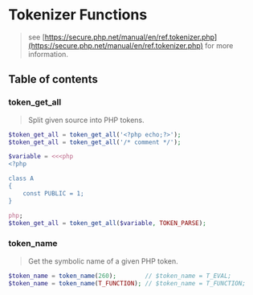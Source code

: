 # Tokenizer Functions

> see [https://secure.php.net/manual/en/ref.tokenizer.php](https://secure.php.net/manual/en/ref.tokenizer.php) for more information.

## Table of contents

### token_get_all

> Split given source into PHP tokens.

```php
$token_get_all = token_get_all('<?php echo;?>');
$token_get_all = token_get_all('/* comment */');

$variable = <<<php
<?php

class A
{
    const PUBLIC = 1;
}

php;
$token_get_all = token_get_all($variable, TOKEN_PARSE);
```

### token_name

> Get the symbolic name of a given PHP token.

```php
$token_name = token_name(260);        // $token_name = T_EVAL;
$token_name = token_name(T_FUNCTION); // $token_name = T_FUNCTION;
```